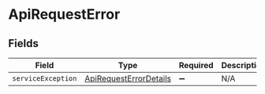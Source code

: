 # ApiRequestError


## Fields

| Field                                                                   | Type                                                                    | Required                                                                | Description                                                             |
| ----------------------------------------------------------------------- | ----------------------------------------------------------------------- | ----------------------------------------------------------------------- | ----------------------------------------------------------------------- |
| `serviceException`                                                      | [ApiRequestErrorDetails](../../models/shared/apirequesterrordetails.md) | :heavy_minus_sign:                                                      | N/A                                                                     |